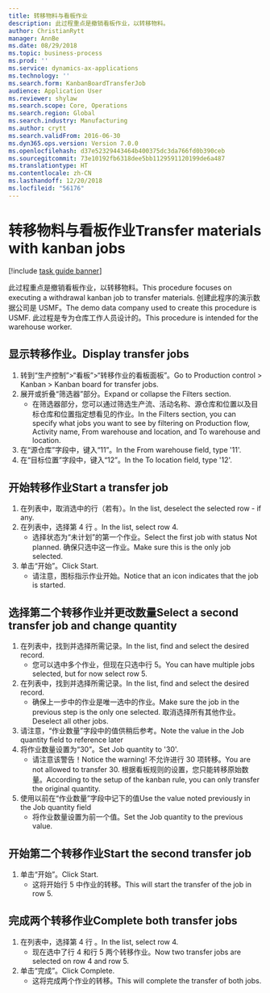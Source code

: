 ```yaml
---
title: 转移物料与看板作业
description: 此过程重点是撤销看板作业，以转移物料。
author: ChristianRytt
manager: AnnBe
ms.date: 08/29/2018
ms.topic: business-process
ms.prod: ''
ms.service: dynamics-ax-applications
ms.technology: ''
ms.search.form: KanbanBoardTransferJob
audience: Application User
ms.reviewer: shylaw
ms.search.scope: Core, Operations
ms.search.region: Global
ms.search.industry: Manufacturing
ms.author: crytt
ms.search.validFrom: 2016-06-30
ms.dyn365.ops.version: Version 7.0.0
ms.openlocfilehash: d37e52329443464b400375dc3da766fd0b390ceb
ms.sourcegitcommit: 73e10192fb6318dee5bb1129591120199de6a487
ms.translationtype: HT
ms.contentlocale: zh-CN
ms.lasthandoff: 12/20/2018
ms.locfileid: "56176"
---
```

# <a name="transfer-materials-with-kanban-jobs"></a><span data-ttu-id="e978b-103">转移物料与看板作业</span><span class="sxs-lookup"><span data-stu-id="e978b-103">Transfer materials with kanban jobs</span></span>

[!include [task guide banner](../../includes/task-guide-banner.md)]

<span data-ttu-id="e978b-104">此过程重点是撤销看板作业，以转移物料。</span><span class="sxs-lookup"><span data-stu-id="e978b-104">This procedure focuses on executing a withdrawal kanban job to transfer materials.</span></span> <span data-ttu-id="e978b-105">创建此程序的演示数据公司是 USMF。</span><span class="sxs-lookup"><span data-stu-id="e978b-105">The demo data company used to create this procedure is USMF.</span></span> <span data-ttu-id="e978b-106">此过程是专为仓库工作人员设计的。</span><span class="sxs-lookup"><span data-stu-id="e978b-106">This procedure is intended for the warehouse worker.</span></span>


## <a name="display-transfer-jobs"></a><span data-ttu-id="e978b-107">显示转移作业。</span><span class="sxs-lookup"><span data-stu-id="e978b-107">Display transfer jobs</span></span>
1. <span data-ttu-id="e978b-108">转到“生产控制”>“看板”>“转移作业的看板面板”。</span><span class="sxs-lookup"><span data-stu-id="e978b-108">Go to Production control > Kanban > Kanban board for transfer jobs.</span></span>
2. <span data-ttu-id="e978b-109">展开或折叠“筛选器”部分。</span><span class="sxs-lookup"><span data-stu-id="e978b-109">Expand or collapse the Filters section.</span></span>
    * <span data-ttu-id="e978b-110">在筛选器部分，您可以通过筛选生产流、活动名称、源仓库和位置以及目标仓库和位置指定想看见的作业。</span><span class="sxs-lookup"><span data-stu-id="e978b-110">In the Filters section, you can specify what jobs you want to see by filtering on Production flow, Activity name, From warehouse and location, and To warehouse and location.</span></span>  
3. <span data-ttu-id="e978b-111">在“源仓库”字段中，键入“11”。</span><span class="sxs-lookup"><span data-stu-id="e978b-111">In the From warehouse field, type '11'.</span></span>
4. <span data-ttu-id="e978b-112">在“目标位置”字段中，键入“12”。</span><span class="sxs-lookup"><span data-stu-id="e978b-112">In the To location field, type '12'.</span></span>

## <a name="start-a-transfer-job"></a><span data-ttu-id="e978b-113">开始转移作业</span><span class="sxs-lookup"><span data-stu-id="e978b-113">Start a transfer job</span></span>
1. <span data-ttu-id="e978b-114">在列表中，取消选中的行（若有）。</span><span class="sxs-lookup"><span data-stu-id="e978b-114">In the list, deselect the selected row - if any.</span></span>
2. <span data-ttu-id="e978b-115">在列表中，选择第 4 行 。</span><span class="sxs-lookup"><span data-stu-id="e978b-115">In the list, select row 4.</span></span>
    * <span data-ttu-id="e978b-116">选择状态为“未计划”的第一个作业。</span><span class="sxs-lookup"><span data-stu-id="e978b-116">Select the first job with status Not planned.</span></span> <span data-ttu-id="e978b-117">确保只选中这一作业。</span><span class="sxs-lookup"><span data-stu-id="e978b-117">Make sure this is the only job selected.</span></span>  
3. <span data-ttu-id="e978b-118">单击“开始”。</span><span class="sxs-lookup"><span data-stu-id="e978b-118">Click Start.</span></span>
    * <span data-ttu-id="e978b-119">请注意，图标指示作业开始。</span><span class="sxs-lookup"><span data-stu-id="e978b-119">Notice that an icon indicates that the job is started.</span></span>  

## <a name="select-a-second-transfer-job-and-change-quantity"></a><span data-ttu-id="e978b-120">选择第二个转移作业并更改数量</span><span class="sxs-lookup"><span data-stu-id="e978b-120">Select a second transfer job and change quantity</span></span>
1. <span data-ttu-id="e978b-121">在列表中，找到并选择所需记录。</span><span class="sxs-lookup"><span data-stu-id="e978b-121">In the list, find and select the desired record.</span></span>
    * <span data-ttu-id="e978b-122">您可以选中多个作业，但现在只选中行 5。</span><span class="sxs-lookup"><span data-stu-id="e978b-122">You can have multiple jobs selected, but for now select row 5.</span></span>  
2. <span data-ttu-id="e978b-123">在列表中，找到并选择所需记录。</span><span class="sxs-lookup"><span data-stu-id="e978b-123">In the list, find and select the desired record.</span></span>
    * <span data-ttu-id="e978b-124">确保上一步中的作业是唯一选中的作业。</span><span class="sxs-lookup"><span data-stu-id="e978b-124">Make sure the job in the previous step is the only one selected.</span></span> <span data-ttu-id="e978b-125">取消选择所有其他作业。</span><span class="sxs-lookup"><span data-stu-id="e978b-125">Deselect all other jobs.</span></span>  
3. <span data-ttu-id="e978b-126">请注意，“作业数量”字段中的值供稍后参考。</span><span class="sxs-lookup"><span data-stu-id="e978b-126">Note the value in the Job quantity field to reference later</span></span>
4. <span data-ttu-id="e978b-127">将作业数量设置为“30”。</span><span class="sxs-lookup"><span data-stu-id="e978b-127">Set Job quantity to '30'.</span></span>
    * <span data-ttu-id="e978b-128">请注意该警告！</span><span class="sxs-lookup"><span data-stu-id="e978b-128">Notice the warning!</span></span> <span data-ttu-id="e978b-129">不允许进行 30 项转移。</span><span class="sxs-lookup"><span data-stu-id="e978b-129">You are not allowed to transfer 30.</span></span> <span data-ttu-id="e978b-130">根据看板规则的设置，您只能转移原始数量。</span><span class="sxs-lookup"><span data-stu-id="e978b-130">According to the setup of the kanban rule, you can only transfer the original quantity.</span></span>  
5. <span data-ttu-id="e978b-131">使用以前在“作业数量”字段中记下的值</span><span class="sxs-lookup"><span data-stu-id="e978b-131">Use the value noted previously in the Job quantity field</span></span>
    * <span data-ttu-id="e978b-132">将作业数量设置为前一个值。</span><span class="sxs-lookup"><span data-stu-id="e978b-132">Set the Job quantity to the previous value.</span></span>  

## <a name="start-the-second-transfer-job"></a><span data-ttu-id="e978b-133">开始第二个转移作业</span><span class="sxs-lookup"><span data-stu-id="e978b-133">Start the second transfer job</span></span>
1. <span data-ttu-id="e978b-134">单击“开始”。</span><span class="sxs-lookup"><span data-stu-id="e978b-134">Click Start.</span></span>
    * <span data-ttu-id="e978b-135">这将开始行 5 中作业的转移。</span><span class="sxs-lookup"><span data-stu-id="e978b-135">This will start the transfer of the job in row 5.</span></span>  

## <a name="complete-both-transfer-jobs"></a><span data-ttu-id="e978b-136">完成两个转移作业</span><span class="sxs-lookup"><span data-stu-id="e978b-136">Complete both transfer jobs</span></span>
1. <span data-ttu-id="e978b-137">在列表中，选择第 4 行 。</span><span class="sxs-lookup"><span data-stu-id="e978b-137">In the list, select row 4.</span></span>
    * <span data-ttu-id="e978b-138">现在选中了行 4 和行 5 两个转移作业。</span><span class="sxs-lookup"><span data-stu-id="e978b-138">Now two transfer jobs are selected on row 4 and row 5.</span></span>  
2. <span data-ttu-id="e978b-139">单击“完成”。</span><span class="sxs-lookup"><span data-stu-id="e978b-139">Click Complete.</span></span>
    * <span data-ttu-id="e978b-140">这将完成两个作业的转移。</span><span class="sxs-lookup"><span data-stu-id="e978b-140">This will complete the transfer of both jobs.</span></span>  

